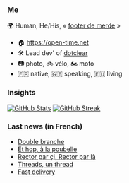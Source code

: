 ### Me

🌍 Human, He/His, « [footer de merde](https://open-time.net/post/2013/07/17/La-veritable-histoire-du-Footer-de-merde-) » 
* 🏠 https://open-time.net 
* 🛠️ Lead dev' of [dotclear](https://git.dotclear.org/dev/dotclear)
* 📷 photo, 🚲 vélo, 🏍️ moto 
* 🇫🇷 native, 🇬🇧 speaking, 🇪🇺 living

### Insights

[![GitHub Stats](https://github-readme-stats-sigma-five.vercel.app/api?username=franck-paul)](https://github.com/franck-paul)
[![GitHub Streak](https://github-readme-streak-stats.herokuapp.com?user=franck-paul)](https://git.io/streak-stats)

### Last news (in French)

<!-- BLOG-POST-LIST:START -->
- [Double branche](https://open-time.net/post/2023/07/09/Double-branche)
- [Et hop, à la poubelle](https://open-time.net/post/2023/07/08/Et-hop%2C-%C3%A0-la-poubelle)
- [Rector par çi, Rector par là](https://open-time.net/post/2023/07/07/Rector-par-%C3%A7i%2C-Rector-par-l%C3%A0)
- [Threads, un thread](https://open-time.net/post/2023/07/06/Thread%2C-un-thread)
- [Fast delivery](https://open-time.net/post/2023/07/05/Fast-delivery)
<!-- BLOG-POST-LIST:END -->
